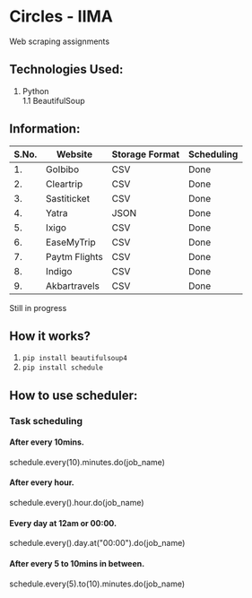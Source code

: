 # Circles - IIMA
Web scraping assignments

## Technologies Used:
1. Python <br/>
  1.1 BeautifulSoup
## Information:

| S.No. | Website       | Storage Format  | Scheduling |
| ----- | ------------- | --------------- | ---------- |
| 1.    | GoIbibo       | CSV             | Done       |
| 2.    | Cleartrip     | CSV             | Done       |
| 3.    | Sastiticket   | CSV             | Done       |
| 4.    | Yatra         | JSON            | Done       |
| 5.    | Ixigo         | CSV             | Done       |
| 6.    | EaseMyTrip    | CSV             | Done       |
| 7.    | Paytm Flights | CSV             | Done       |
| 8.    | Indigo        | CSV             | Done       |
| 9.    | Akbartravels  | CSV             | Done       |

Still in progress
## How it works?
1. `pip install beautifulsoup4`
2. `pip install schedule`

## How to use scheduler:
  ### Task scheduling 
   #### After every 10mins.  
   schedule.every(10).minutes.do(job_name) 

   #### After every hour. 
   schedule.every().hour.do(job_name) 

   #### Every day at 12am or 00:00. 
   schedule.every().day.at("00:00").do(job_name) 

   #### After every 5 to 10mins in between. 
   schedule.every(5).to(10).minutes.do(job_name) 
  
